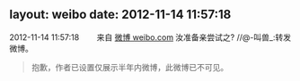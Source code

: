 layout: weibo
date: 2012-11-14 11:57:18
---
2012-11-14 11:57:18  &nbsp;&nbsp;&nbsp;&nbsp;&nbsp;&nbsp; 来自 <a href="http://weibo.com/" rel="nofollow">微博 weibo.com</a>
汝准备亲尝试之? //@-叫兽_:转发微博。
>  抱歉，作者已设置仅展示半年内微博，此微博已不可见。 ​​​
